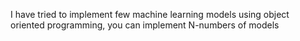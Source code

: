 I have tried to implement few machine learning models using object oriented programming, you can implement N-numbers of models
